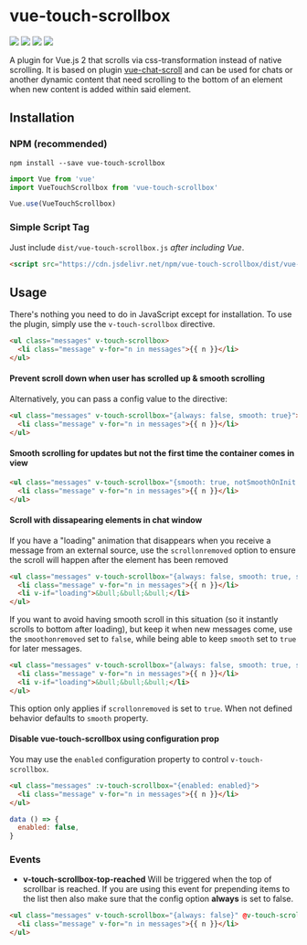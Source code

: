 # vue-touch-scrollbox
[![](https://flat.badgen.net/npm/v/vue-touch-scrollbox?color=red)](https://www.npmjs.com/package/vue-touch-scrollbox) 
[![](https://flat.badgen.net/jsdelivr/hits/npm/vue-touch-scrollbox)](https://www.jsdelivr.com/package/npm/vue-touch-scrollbox) [![](https://flat.badgen.net/bundlephobia/minzip/vue-touch-scrollbox?color=orange)](https://bundlephobia.com/result?p=vue-touch-scrollbox) [![](https://flat.badgen.net/npm/license/vue-touch-scrollbox)](https://github.com/webtoucher/vue-touch-scrollbox/blob/master/license)

A plugin for Vue.js 2 that scrolls via css-transformation instead of native scrolling. It is based on plugin [vue-chat-scroll](https://github.com/theomessin/vue-chat-scroll) and can be used for chats or another dynamic content that need scrolling to the bottom of an element when new content is added within said element.

## Installation

### NPM (recommended)

```
npm install --save vue-touch-scrollbox
```

``` js
import Vue from 'vue'
import VueTouchScrollbox from 'vue-touch-scrollbox'

Vue.use(VueTouchScrollbox)
```

### Simple Script Tag

Just include `dist/vue-touch-scrollbox.js` _after including Vue_.
```html
<script src="https://cdn.jsdelivr.net/npm/vue-touch-scrollbox/dist/vue-touch-scrollbox.min.js"></script>
```

## Usage

There's nothing you need to do in JavaScript except for installation. To use the plugin, simply use the `v-touch-scrollbox` directive.

``` html
<ul class="messages" v-touch-scrollbox>
  <li class="message" v-for="n in messages">{{ n }}</li>
</ul>
```

#### Prevent scroll down when user has scrolled up & smooth scrolling

Alternatively, you can pass a config value to the directive:

``` html
<ul class="messages" v-touch-scrollbox="{always: false, smooth: true}">
  <li class="message" v-for="n in messages">{{ n }}</li>
</ul>
```

#### Smooth scrolling for updates but not the first time the container comes in view

``` html
<ul class="messages" v-touch-scrollbox="{smooth: true, notSmoothOnInit: true}">
  <li class="message" v-for="n in messages">{{ n }}</li>
</ul>
```

#### Scroll with dissapearing elements in chat window

If you have a "loading" animation that disappears when you receive a message from an external source, use the `scrollonremoved` option to ensure the scroll will happen after the element has been removed 

``` html
<ul class="messages" v-touch-scrollbox="{always: false, smooth: true, scrollonremoved:true}">
  <li class="message" v-for="n in messages">{{ n }}</li>
  <li v-if="loading">&bull;&bull;&bull;</li>
</ul>
```

If you want to avoid having smooth scroll in this situation (so it instantly scrolls to bottom after loading), but keep it when new messages come, use the `smoothonremoved` set to `false`, while being able to keep `smooth` set to `true` for later messages.
``` html
<ul class="messages" v-touch-scrollbox="{always: false, smooth: true, scrollonremoved:true, smoothonremoved: false}">
  <li class="message" v-for="n in messages">{{ n }}</li>
  <li v-if="loading">&bull;&bull;&bull;</li>
</ul>
```
This option only applies if `scrollonremoved` is set to `true`. When not defined behavior defaults to `smooth` property.

#### Disable vue-touch-scrollbox using configuration prop

You may use the `enabled` configuration property to control `v-touch-scrollbox`.

``` html
<ul class="messages" :v-touch-scrollbox="{enabled: enabled}">
  <li class="message" v-for="n in messages">{{ n }}</li>
</ul>
```
```js
data () => {
  enabled: false,
}
```

### Events

- **v-touch-scrollbox-top-reached**
Will be triggered when the top of scrollbar is reached. If you are using this event for prepending items to the list then also make sure that the config option **always** is set to false.
``` html
<ul class="messages" v-touch-scrollbox="{always: false}" @v-touch-scrollbox-top-reached="customMethod">
  <li class="message" v-for="n in messages">{{ n }}</li>
</ul>
```
